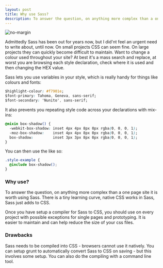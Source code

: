```yaml
---
layout: post
title: Why use Sass?
description: To answer the question, on anything more complex than a one page site it is worth using Sass. There is a tiny learning curve, native CSS works in Sass, Sass just adds to CSS.
---
```


![no-margin](/assets/sass.png)

Admittedly Sass has been out for years now, but I did'nt feel an urgent need to write about, until now. On small projects CSS can seem fine. On large projects they can quickly become difficult to maintain. Want to change a colour used throughout your site? At best it's a mass search and replace, at worst you are browsing each style declaration, check where it is used and then changing the HEX value.



Sass lets you use variables in your style, which is really handy for things like colours and fonts:
``` css
$highlight-colour: #f7901e;
$font-primary: Tahoma, Geneva, sans-serif;
$font-secondary: 'Nunito', sans-serif;
```


It also prevents you repeating style code across your declarations with mix-ins:
``` css
@mixin box-shadow() {
  -webkit-box-shadow: inset 4px 4px 8px 0px rgba(0, 0, 0, 1);
  -moz-box-shadow:    inset 4px 4px 8px 0px rgba(0, 0, 0, 1);
  box-shadow:         inset 3px 3px 8px 0px rgba(0, 0, 0, 1);
}
```

You can then use the like so:

``` css
.style-example {
  @include box-shadow();
}
```

### Why use? ###

To answer the question, on anything more complex than a one page site it is worth using Sass. There is a tiny learning curve, native CSS works in Sass, Sass just adds to CSS.

Once you have setup a compiler for Sass to CSS, you should use on every project with possible exceptions for single pages and prototyping. It is easier to maintain and can help reduce the size of your css files.

### Drawbacks ###

Sass needs to be compiled into CSS - browsers cannot use it natively. You can setup grunt to automatically convert Sass to CSS on saving - but this involves some setup. You can also do the compiling with a command line tool.
